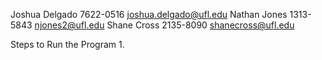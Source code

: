 Joshua Delgado 7622-0516 joshua.delgado@ufl.edu
Nathan Jones 1313-5843 njones2@ufl.edu
Shane Cross 2135-8090 shanecross@ufl.edu

Steps to Run the Program
1. 
